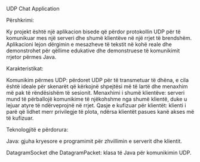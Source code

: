 UDP Chat Application

Përshkrimi:

Ky projekt është një aplikacion bisede që përdor protokollin UDP për të komunikuar mes një serveri dhe shumë klientëve në një rrjet të brendshëm.
Aplikacioni lejon dërgimin e mesazheve të tekstit në kohë reale dhe demonstrohet për qëllime edukative dhe demonstruese të komunikimit rrjetor përmes Java.

Karakteristikat:

Komunikim përmes UDP: përdoret UDP për të transmetuar të dhëna, e cila është ideale për skenarët që kërkojnë shpejtësi më të lartë dhe menaxhim më pak të rëndësishëm të sesionit.
Menaxhimi i shumë klientëve: serveri mund të përballojë komunikime të njëkohshme nga shumë klientë, duke u lejuar atyre të ndërveprojnë në rrjet.
Qasje e kufizuar për klientët: klienti i parë që lidhet merr privilegje të plota, ndërsa klientët pasues kanë akses më të kufizuar.

Teknologjitë e përdorura:

Java: gjuha kryesore e programimit për zhvillimin e serverit dhe klientit.

DatagramSocket dhe DatagramPacket: klasa të Java për komunikimin UDP.
